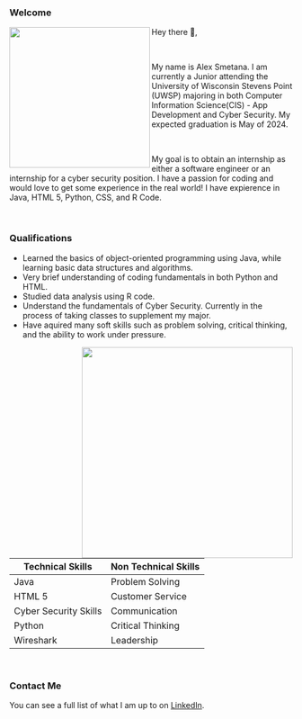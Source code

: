 ### Welcome
<img width="250" align='left' src= "https://user-images.githubusercontent.com/91230744/135182054-b21d18f2-fec3-448e-80b9-01ab2236fa83.jpg">

 Hey there 👋,

<br />

My name is Alex Smetana. I am currently a Junior attending the University of Wisconsin Stevens Point (UWSP) majoring in both Computer Information Science(CIS) - App Development and Cyber Security. My expected graduation is May of 2024. 

<br />

My goal is to obtain an internship as either a software engineer or an internship for a cyber security position. I have a passion for coding and would love to get some experience in the real world! I have expierence in Java, HTML 5, Python, CSS, and R Code.

<br /> 

### Qualifications

* Learned the basics of object-oriented programming using Java, while learning basic data structures and algorithms.
* Very brief understanding of coding fundamentals in both Python and HTML.
* Studied data analysis using R code.
* Understand the fundamentals of Cyber Security. Currently in the process of taking classes to supplement my major.
* Have aquired many soft skills such as problem solving, critical thinking, and the ability to work under pressure.

 <p>
  <img width="375" align='right' src="https://user-images.githubusercontent.com/91230744/135184275-da58e4dc-7c15-4af8-ace0-b98cec6a2e8e.png">
</p>

| Technical Skills       | Non Technical Skills    |      
| -----------            | -----------             |  
| Java                   | Problem Solving         |
| HTML 5                 | Customer Service        |
| Cyber Security Skills  | Communication           |
| Python                 | Critical Thinking       |
| Wireshark              | Leadership              |
</div>
<br>


### Contact Me
You can see a full list of what I am up to on [LinkedIn](https://www.linkedin.com/in/alex-smetana-03052121a/). 

